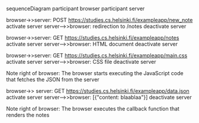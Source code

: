 sequenceDiagram
  participant browser
  participant server

  browser->>server: POST https://studies.cs.helsinki.fi/exampleapp/new_note
  activate server
  server-->>browser: redirection to /notes
  deactivate server

  browser->>server: GET https://studies.cs.helsinki.fi/exampleapp/notes
  activate server
  server-->>browser: HTML document
  deactivate server

  browser->>server: GET https://studies.cs.helsinki.fi/exampleapp/main.css
  activate server
  server-->>browser: CSS file
  deactivate server
  
  Note right of browser: The browser starts executing the JavaScript code that fetches the JSON from the server

  browser->> server: GET https://studies.cs.helsinki.fi/exampleapp/data.json
  activate server
  server-->>browser: [{"content: blaablaa"}]
  deactivate server

   Note right of browser: The browser executes the callback function that renders the notes
